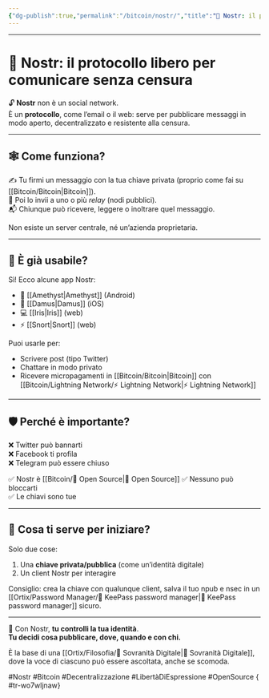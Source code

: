 ```yaml
---
{"dg-publish":true,"permalink":"/bitcoin/nostr/","title":"📡 Nostr: il protocollo per la libertà d’espressione","tags":["Nostr","Decentralizzazione","Libertà","Social","Bitcoin","Censura"]}
---
```


---


# 📡 **Nostr: il protocollo libero per comunicare senza censura**

🔓 **Nostr** non è un social network.  
È un **protocollo**, come l’email o il web: serve per pubblicare messaggi in modo aperto, decentralizzato e resistente alla censura.

---

## 🕸️ Come funziona?

✍️ Tu firmi un messaggio con la tua chiave privata (proprio come fai su [[Bitcoin/Bitcoin\|Bitcoin]]).  
📡 Poi lo invii a uno o più *relay* (nodi pubblici).  
📬 Chiunque può ricevere, leggere o inoltrare quel messaggio.

Non esiste un server centrale, né un’azienda proprietaria.

---

## 💬 È già usabile?

Sì! Ecco alcune app Nostr:
- 📱 [[Amethyst\|Amethyst]] (Android)
- 🍎 [[Damus\|Damus]] (iOS)
- 💻 [[Iris\|Iris]] (web)
- ⚡ [[Snort\|Snort]] (web)

Puoi usarle per:
- Scrivere post (tipo Twitter)
- Chattare in modo privato
- Ricevere micropagamenti in [[Bitcoin/Bitcoin\|Bitcoin]] con [[Bitcoin/Lightning Network/⚡ Lightning Network\|⚡ Lightning Network]]

---

## 🛡 Perché è importante?

❌ Twitter può bannarti  
❌ Facebook ti profila  
❌ Telegram può essere chiuso

✅ Nostr è [[Bitcoin/🧬 Open Source\|🧬 Open Source]]
✅ Nessuno può bloccarti  
✅ Le chiavi sono tue

---

## 🔑 Cosa ti serve per iniziare?

Solo due cose:
1. Una **chiave privata/pubblica** (come un’identità digitale)
2. Un client Nostr per interagire

Consiglio: crea la chiave con qualunque client, salva il tuo npub e nsec in un [[Ortix/Password Manager/🔐 KeePass password manager\|🔐 KeePass password manager]] sicuro.

---

📌 Con Nostr, **tu controlli la tua identità**.  
**Tu decidi cosa pubblicare, dove, quando e con chi.**

È la base di una [[Ortix/Filosofia/🧭 Sovranità Digitale\|🧭 Sovranità Digitale]], dove la voce di ciascuno può essere ascoltata, anche se scomoda.

#Nostr #Bitcoin #Decentralizzazione #LibertàDiEspressione #OpenSource
{ #tr-wo7wljnaw}
